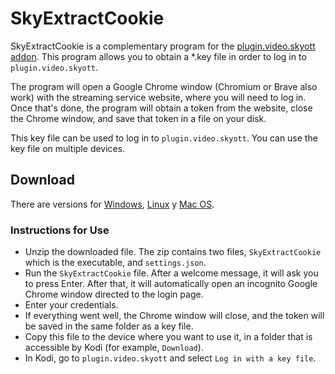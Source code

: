 # SkyExtractCookie

SkyExtractCookie is a complementary program for the [plugin.video.skyott addon](https://github.com/Paco8/plugin.video.skyott). This program allows you to obtain a *.key file in order to log in to `plugin.video.skyott`.

The program will open a Google Chrome window (Chromium or Brave also work) with the streaming service website, where you will need to log in. Once that's done, the program will obtain a token from the website, close the Chrome window, and save that token in a file on your disk.

This key file can be used to log in to `plugin.video.skyott`. You can use the key file on multiple devices.

## Download
There are versions for [Windows](https://github.com/Paco8/SkyExtractCookie/releases/download/v1.0.4/SkyExtractCookie-1.0.4-windows.zip), [Linux](https://github.com/Paco8/SkyExtractCookie/releases/download/v1.0.4/SkyExtractCookie-1.0.4-linux.zip) y [Mac OS](https://github.com/Paco8/SkyExtractCookie/releases/download/v1.0.3/SkyExtractCookie-1.0.3-macos.zip).

### Instructions for Use
- Unzip the downloaded file. The zip contains two files, `SkyExtractCookie` which is the executable, and `settings.json`.
- Run the `SkyExtractCookie` file. After a welcome message, it will ask you to press Enter. After that, it will automatically open an incognito Google Chrome window directed to the login page.
- Enter your credentials.
- If everything went well, the Chrome window will close, and the token will be saved in the same folder as a key file.
- Copy this file to the device where you want to use it, in a folder that is accessible by Kodi (for example, `Download`).
- In Kodi, go to `plugin.video.skyott` and select `Log in with a key file`. 

